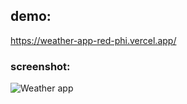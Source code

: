 ## demo:
https://weather-app-red-phi.vercel.app/

### screenshot:


![Weather app](https://user-images.githubusercontent.com/77447520/166705680-d57c8795-04b0-4caf-af8b-7360cebf0f74.JPG)
